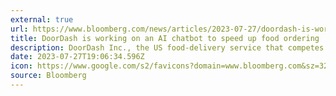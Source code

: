 ```yaml
---
external: true
url: https://www.bloomberg.com/news/articles/2023-07-27/doordash-is-working-on-an-ai-chatbot-to-speed-up-food-ordering#xj4y7vzkg
title: DoorDash is working on an AI chatbot to speed up food ordering
description: DoorDash Inc., the US food-delivery service that competes with Uber Technologies Inc. and GrubHub, is looking to speed up ordering and help customers find food options with an artificial intelligence-based chatbot.
date: 2023-07-27T19:06:34.596Z
icon: https://www.google.com/s2/favicons?domain=www.bloomberg.com&sz=32
source: Bloomberg
---
```

